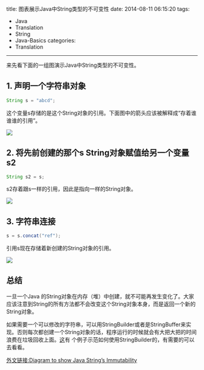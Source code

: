 title: 图表展示Java中String类型的不可变性
date: 2014-08-11 06:15:20
tags:
- Java
- Translation
- String
- Java-Basics
categories:
- Translation
---

来先看下面的一组图演示Java中String类型的不可变性。   


## 1. 声明一个字符串对象   

``` java
String s = "abcd";
```

这个变量s存储的是这个String对象的引用。下面图中的箭头应该被解释成“存着谁谁谁的引用”。   

<img src="http://www.programcreek.com/wp-content/uploads/2009/02/String-Immutability-1.jpeg">   

<!--more-->
## 2. 将先前创建的那个s String对象赋值给另一个变量s2   

``` java
String s2 = s;
```

s2存着跟s一样的引用，因此是指向一样的String对象。   

<img src="http://www.programcreek.com/wp-content/uploads/2009/02/String-Immutability-2.jpeg" >     




## 3. 字符串连接   

``` java
s = s.concat("ref");
``` 

引用s现在存储着新创建的String对象的引用。   

<img src="http://www.programcreek.com/wp-content/uploads/2009/02/string-immutability-650x279.jpeg" >    


## 总结   

一旦一个Java 的String对象在内存（堆）中创建，就不可能再发生变化了。大家应该注意到String的所有方法都不会改变这个String对象本身，而是返回一个新的String对象。   

如果需要一个可以修改的字符串，可以用StringBuilder或者是StringBuffer来实现。否则每次都创建一个String对象的话，程序运行的时候就会有大把大把的时间浪费在垃圾回收上面。[这](http://www.programcreek.com/2011/11/java-convert-a-file-into-a-string/)有 个例子示范如何使用StringBuilder的，有需要的可以去看看。

[外文链接:Diagram to show Java String’s Immutability](http://www.programcreek.com/2009/02/diagram-to-show-java-strings-immutability/)
